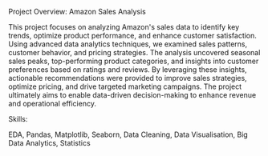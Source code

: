 Project Overview: Amazon Sales Analysis

This project focuses on analyzing Amazon's sales data to identify key trends, optimize product performance, and enhance customer satisfaction. Using advanced data analytics techniques, we examined sales patterns, customer behavior, and pricing strategies. The analysis uncovered seasonal sales peaks, top-performing product categories, and insights into customer preferences based on ratings and reviews. By leveraging these insights, actionable recommendations were provided to improve sales strategies, optimize pricing, and drive targeted marketing campaigns. The project ultimately aims to enable data-driven decision-making to enhance revenue and operational efficiency.

Skills:

EDA, Pandas, Matplotlib, Seaborn, Data Cleaning, Data Visualisation, Big Data Analytics, Statistics

